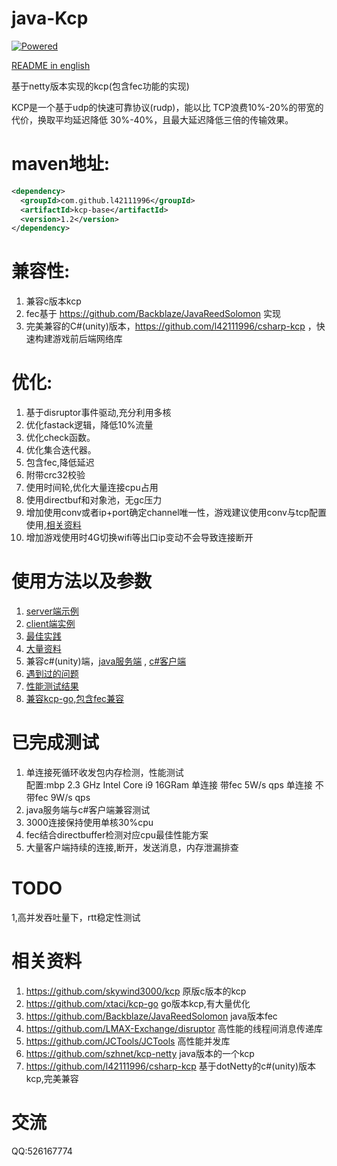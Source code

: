 # java-Kcp

[![Powered][2]][1]

[1]: https://github.com/skywind3000/kcp
[2]: http://skywind3000.github.io/word/images/kcp.svg

[README in english](https://github.com/l42111996/java-Kcp/blob/master/README.en.md)

基于netty版本实现的kcp(包含fec功能的实现)

KCP是一个基于udp的快速可靠协议(rudp)，能以比 TCP浪费10%-20%的带宽的代价，换取平均延迟降低 30%-40%，且最大延迟降低三倍的传输效果。

# maven地址:

```xml
<dependency>
  <groupId>com.github.l42111996</groupId>
  <artifactId>kcp-base</artifactId>
  <version>1.2</version>
</dependency>
```

# 兼容性:
1. 兼容c版本kcp
2. fec基于 https://github.com/Backblaze/JavaReedSolomon 实现
3. 完美兼容的C#(unity)版本，https://github.com/l42111996/csharp-kcp ，快速构建游戏前后端网络库

# 优化:
1. 基于disruptor事件驱动,充分利用多核
2. 优化fastack逻辑，降低10%流量
3. 优化check函数。
4. 优化集合迭代器。
5. 包含fec,降低延迟
6. 附带crc32校验
7. 使用时间轮,优化大量连接cpu占用
8. 使用directbuf和对象池，无gc压力
9. 增加使用conv或者ip+port确定channel唯一性，游戏建议使用conv与tcp配置使用,[相关资料](https://github.com/skywind3000/kcp/wiki/Cooperate-With-Tcp-Server)
10. 增加游戏使用时4G切换wifi等出口ip变动不会导致连接断开


# 使用方法以及参数
1. [server端示例](https://github.com/l42111996/java-Kcp/blob/master/kcp-example/src/main/java/test/KcpRttExampleServer.java)
2. [client端实例](https://github.com/l42111996/java-Kcp/blob/master/kcp-example/src/main/java/test/KcpRttExampleClient.java)
3. [最佳实践](https://github.com/skywind3000/kcp/wiki/KCP-Best-Practice)
4. [大量资料](https://github.com/skywind3000/kcp)
5. 兼容c#(unity)端，[java服务端](https://github.com/l42111996/java-Kcp/blob/master/kcp-example/src/main/java/test/Kcp4sharpExampleServer.java) , [c#客户端](https://github.com/l42111996/csharp-kcp/blob/master/example-Kcp/KcpRttExampleClient.cs)
6. [遇到过的问题](https://github.com/l42111996/java-Kcp/blob/master/QA.md)
7. [性能测试结果](https://github.com/l42111996/java-Kcp/blob/master/Benchmark.md)
8. [兼容kcp-go,包含fec兼容](https://github.com/l42111996/java-Kcp/blob/master/kcp-example/src/main/java/test/Kcp4GoExampleClient.java)

# 已完成测试
1. 单连接死循环收发包内存检测，性能测试  
配置:mbp 2.3 GHz Intel Core i9 16GRam
单连接 带fec 5W/s qps
单连接 不带fec  9W/s qps
2. java服务端与c#客户端兼容测试
3. 3000连接保持使用单核30%cpu
4. fec结合directbuffer检测对应cpu最佳性能方案
5. 大量客户端持续的连接,断开，发送消息，内存泄漏排查



# TODO 
1,高并发吞吐量下，rtt稳定性测试
   
   
# 相关资料

1. https://github.com/skywind3000/kcp 原版c版本的kcp
2. https://github.com/xtaci/kcp-go go版本kcp,有大量优化
3. https://github.com/Backblaze/JavaReedSolomon java版本fec
4. https://github.com/LMAX-Exchange/disruptor 高性能的线程间消息传递库
5. https://github.com/JCTools/JCTools 高性能并发库
6. https://github.com/szhnet/kcp-netty java版本的一个kcp
7. https://github.com/l42111996/csharp-kcp 基于dotNetty的c#(unity)版本kcp,完美兼容
   
   
# 交流

QQ:526167774
   
    